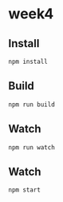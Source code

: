 # week4

## Install

    npm install

## Build

    npm run build

## Watch

    npm run watch

## Watch

    npm start